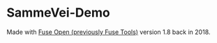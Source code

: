# SammeVei-Demo

Made with [Fuse Open (previously Fuse Tools)](https://fuseopen.com/) version 1.8 back in 2018.
